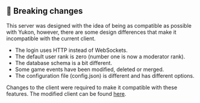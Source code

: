 ## 🧩 Breaking changes

This server was designed with the idea of being as compatible as possible with Yukon, however, there are some design differences that make it incompatible with the current client.

- The login uses HTTP instead of WebSockets.
- The default user rank is zero (number one is now a moderator rank).
- The database schema is a bit different.
- Some game events have been modified, deleted or merged.
- The configuration file (config.json) is different and has different options.

Changes to the client were required to make it compatible with these features. The modified client can be found [here](https://github.com/puffle/client).
